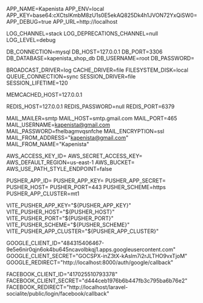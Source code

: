 APP_NAME=Kapenista
APP_ENV=local
APP_KEY=base64:cXCtsIKmbM8zU1s0E5ekAQ825Dk4h1JVON72YxQiSW0=
APP_DEBUG=true
APP_URL=http://localhost

LOG_CHANNEL=stack
LOG_DEPRECATIONS_CHANNEL=null
LOG_LEVEL=debug

DB_CONNECTION=mysql
DB_HOST=127.0.0.1
DB_PORT=3306
DB_DATABASE=kapenista_shop_db
DB_USERNAME=root
DB_PASSWORD=

BROADCAST_DRIVER=log
CACHE_DRIVER=file
FILESYSTEM_DISK=local
QUEUE_CONNECTION=sync
SESSION_DRIVER=file
SESSION_LIFETIME=120

MEMCACHED_HOST=127.0.0.1

REDIS_HOST=127.0.0.1
REDIS_PASSWORD=null
REDIS_PORT=6379

MAIL_MAILER=smtp
MAIL_HOST=smtp.gmail.com
MAIL_PORT=465
MAIL_USERNAME=kapenista@gmail.com
MAIL_PASSWORD=fhelbagmvqsnfche
MAIL_ENCRYPTION=ssl
MAIL_FROM_ADDRESS="kapenista@gmail.com"
MAIL_FROM_NAME="Kapenista"

AWS_ACCESS_KEY_ID=
AWS_SECRET_ACCESS_KEY=
AWS_DEFAULT_REGION=us-east-1
AWS_BUCKET=
AWS_USE_PATH_STYLE_ENDPOINT=false

PUSHER_APP_ID=
PUSHER_APP_KEY=
PUSHER_APP_SECRET=
PUSHER_HOST=
PUSHER_PORT=443
PUSHER_SCHEME=https
PUSHER_APP_CLUSTER=mt1

VITE_PUSHER_APP_KEY="${PUSHER_APP_KEY}"
VITE_PUSHER_HOST="${PUSHER_HOST}"
VITE_PUSHER_PORT="${PUSHER_PORT}"
VITE_PUSHER_SCHEME="${PUSHER_SCHEME}"
VITE_PUSHER_APP_CLUSTER="${PUSHER_APP_CLUSTER}"

GOOGLE_CLIENT_ID="484315406467-9e5e6nir0qjn6ok4bu645ncavolbkqj1.apps.googleusercontent.com"
GOOGLE_CLIENT_SECRET="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"
GOOGLE_REDIRECT="http://localhost:8000/auth/google/callback"

FACEBOOK_CLIENT_ID="417025510793378"
FACEBOOK_CLIENT_SECRET="d444ceb1976b6b447fb3c795ba6b76e2"
FACEBOOK_REDIRECT="http://localhost/laravel-socialite/public/login/facebook/callback"
